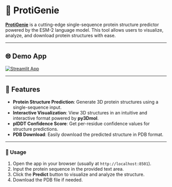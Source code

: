 # 🔮 ProtiGenie  

[**ProtiGenie**](https://esmatlas.com/about) is a cutting-edge single-sequence protein structure predictor powered by the ESM-2 language model. This tool allows users to visualize, analyze, and download protein structures with ease.  

---

## 🌐 Demo App  

[![Streamlit App](https://img.shields.io/badge/Streamlit-FF4B4B?style=for-the-badge&logo=Streamlit&logoColor=white)](https://proti-genie.streamlit.app/)  

---

## 🚀 Features  

- **Protein Structure Prediction**: Generate 3D protein structures using a single-sequence input.  
- **Interactive Visualization**: View 3D structures in an intuitive and interactive format powered by **py3Dmol**.  
- **plDDT Confidence Score**: Get per-residue confidence values for structure predictions.  
- **PDB Download**: Easily download the predicted structure in PDB format.  

---


### 🧬 Usage

1. Open the app in your browser (usually at `http://localhost:8501`).
2. Input the protein sequence in the provided text area.
3. Click the **Predict** button to visualize and analyze the structure.
4. Download the PDB file if needed.
